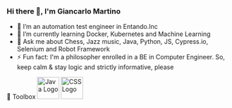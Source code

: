 ### Hi there 👋, I'm Giancarlo Martino

- 🔭 I’m an automation test engineer in Entando.Inc
- 🌱 I’m currently learning Docker, Kubernetes and Machine Learning
- 💬 Ask me about Chess, Jazz music, Java, Python, JS, Cypress.io, Selenium and Robot Framework
- ⚡ Fun fact: I'm a philosopher enrolled in a BE in Computer Engineer. So, keep calm & stay logic and strictly informative, please



🧰 Toolbox 
<img src="https://cdn.worldvectorlogo.com/logos/java.svg" alt="Java Logo" width="50" height="50"/> <img src="https://cdn.worldvectorlogo.com/logos/python.svg" alt="CSS Logo" width="50" height="50"/>

<!--
**GiancarloMartino/GiancarloMartino** is a ✨ _special_ ✨ repository because its `README.md` (this file) appears on your GitHub profile.

Here are some ideas to get you started:

- 🔭 I’m currently working on ...
- 🌱 I’m currently learning ...
- 👯 I’m looking to collaborate on ...
- 🤔 I’m looking for help with ...
- 💬 Ask me about ...
- 📫 How to reach me: ...
- 😄 Pronouns: ...
- ⚡ Fun fact: ...
-->
